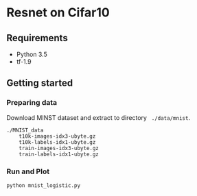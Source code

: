 # Resnet on Cifar10

## Requirements

* Python 3.5
* tf-1.9


## Getting started
### Preparing data
Download MINST dataset and extract to directory ``` ./data/mnist```.
```shell
./MNIST_data
    t10k-images-idx3-ubyte.gz
    t10k-labels-idx1-ubyte.gz
    train-images-idx3-ubyte.gz
    train-labels-idx1-ubyte.gz
```

### Run and Plot
```shell
python mnist_logistic.py  
```
